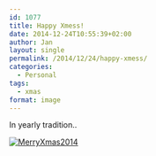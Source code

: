 ```yaml
---
id: 1077
title: Happy Xmess!
date: 2014-12-24T10:55:39+02:00
author: Jan
layout: single
permalink: /2014/12/24/happy-xmess/
categories:
  - Personal
tags:
  - xmas
format: image
---
```

In yearly tradition..

[![MerryXmas2014](/assets/images/2014/12/MerryXmas2014-1024x665.png "MerryXmas2014")](/assets/images/2014/12/MerryXmas2014.png)
